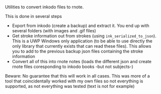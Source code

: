 Utilities to convert inkodo files to rnote.

This is done in several steps

+ Export from inkodo (create a backup) and extract it. You end up with several folders (with images and .gif files)
+ Get stroke information out from strokes (using `ink_serialized_to_json`). This is a UWP Windows only application (to be able to use directly the only library that currently exists that can read these files). This allows you to add to the previous backup json files containing the stroke information
+ Convert all of this into rnote notes (loads the different json and create rnote files coresponding to inkodo books -but not subjects-)

Beware: No guarantee that this will work in all cases. This was more of a tool that coincidentally worked with my own files so not everything is supported, as not everything was tested (text is not for example)
